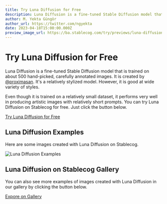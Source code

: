 ```yaml
---
title: Try Luna Diffusion for Free
description: Luna Diffusion is a fine-tuned Stable Diffusion model that is trained on about 500 hand-picked, carefully annotated images. Try it on Stablecog for free.
author: M. Yekta Güngör
author_url: https://twitter.com/ngyekta
date: 2023-04-18T15:00:00.000Z
preview_image_url: https://ba.stablecog.com/try/previews/luna-diffusion.jpg
---
```


# Try Luna Diffusion for Free

Luna Diffusion is a fine-tuned Stable Diffusion model that is trained on about 500 hand-picked, carefully annotated images. It is created by [@proximasan](https://twitter.com/proximasan). It's a relatively stylized model. However, it is good at wide variety of styles.

Even though it is trained on a relatively small dataset, it performs very well in producing artistic images with relatively short prompts. You can try Luna Diffusion on Stablecog for free. Just click the button below.

[Try Luna Diffusion for Free](https://stablecog.com/?mi=b6c1372f-31a7-457c-907c-d292a6ffef97&adv=true)<!--rehype:button=true-->

<!--rehype:class=flex justify-center-->

## Luna Diffusion Examples

Here are some images created with Luna Diffusion on Stablecog.

![Luna Diffusion Examples](https://ba.stablecog.com/guide/models/luna-diffusion.jpg)<!--rehype:width=2560&height=5280-->

## Luna Diffusion on Stablecog Gallery

You can also see more examples of images created with Luna Diffusion in our gallery by clicking the button below.

[Expore on Gallery](https://stablecog.com/gallery?mi=b6c1372f-31a7-457c-907c-d292a6ffef97)<!--rehype:button=true-->
